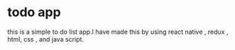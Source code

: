 # todo app
 this is a simple to do list  app.I have made this by using react native , redux , html, css , and java script.
